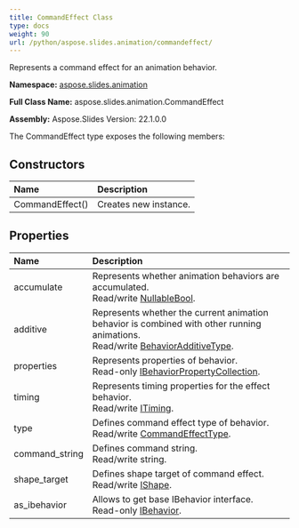```yaml
---
title: CommandEffect Class
type: docs
weight: 90
url: /python/aspose.slides.animation/commandeffect/
---
```


Represents a command effect for an animation behavior.

**Namespace:** [aspose.slides.animation](/python/aspose.slides.animation/)

**Full Class Name:** aspose.slides.animation.CommandEffect

**Assembly:**  Aspose.Slides Version: 22.1.0.0

The CommandEffect type exposes the following members:
## **Constructors**
|**Name**|**Description**|
| :- | :- |
|CommandEffect()|Creates new instance.|
## **Properties**
|**Name**|**Description**|
| :- | :- |
|accumulate|Represents whether animation behaviors are accumulated.<br/>            Read/write [NullableBool](/python/aspose.slides/nullablebool/).|
|additive|Represents whether the current animation behavior is combined with other running animations.<br/>            Read/write [BehaviorAdditiveType](/python/aspose.slides.animation/behavioradditivetype/).|
|properties|Represents properties of behavior.<br/>            Read-only [IBehaviorPropertyCollection](/python/aspose.slides.animation/ibehaviorpropertycollection/).|
|timing|Represents timing properties for the effect behavior.<br/>            Read/write [ITiming](/python/aspose.slides.animation/itiming/).|
|type|Defines command effect type of behavior.<br/>            Read/write [CommandEffectType](/python/aspose.slides.animation/commandeffecttype/).|
|command_string|Defines command string.<br/>            Read/write string.|
|shape_target|Defines shape target of command effect.<br/>            Read/write [IShape](/python/aspose.slides/ishape/).|
|as_ibehavior|Allows to get base IBehavior interface.<br/>            Read-only [IBehavior](/python/aspose.slides.animation/ibehavior/).|
